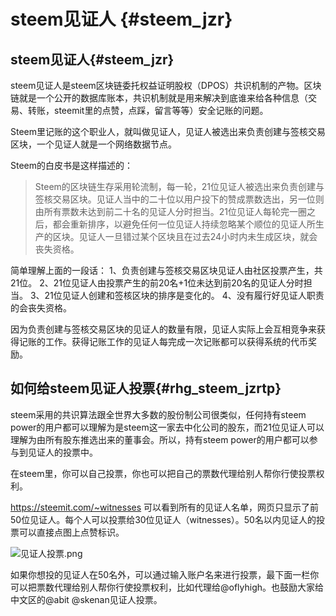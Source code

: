 # steem见证人 {#steem_jzr}
## steem见证人{#steem_jzr}

steem见证人是steem区块链委托权益证明股权（DPOS）共识机制的产物。区块链就是一个公开的数据库账本，共识机制就是用来解决到底谁来给各种信息（交易、转账，steemit里的点赞，点踩，留言等等）安全记账的问题。

Steem里记账的这个职业人，就叫做见证人，见证人被选出来负责创建与签核交易区块，一个见证人就是一个网络数据节点。

Steem的白皮书是这样描述的：

>Steem的区块链生存采用轮流制，每一轮，21位见证人被选出来负责创建与签核交易区块。见证人当中的二十位以用户投下的赞成票数选出，另一位则由所有票数未达到前二十名的见证人分时担当。21位见证人每轮完一圈之后，都会重新排序，以避免任何一位见证人持续忽略某个顺位的见证人所生产的区块。见证人一旦错过某个区块且在过去24小时内未生成区块，就会丧失资格。

简单理解上面的一段话：
1、负责创建与签核交易区块见证人由社区投票产生，共21位。
2、21位见证人由投票产生的前20名+1位未达到前20名的见证人分时担当。
3、21位见证人创建和签核区块的排序是变化的。
4、没有履行好见证人职责的会丧失资格。

因为负责创建与签核交易区块的见证人的数量有限，见证人实际上会互相竞争来获得记账的工作。获得记账工作的见证人每完成一次记账都可以获得系统的代币奖励。

## 如何给steem见证人投票{#rhg_steem_jzrtp}

steem采用的共识算法跟全世界大多数的股份制公司很类似，任何持有steem power的用户都可以理解为是steem这一家去中化公司的股东，而21位见证人可以理解为由所有股东推选出来的董事会。所以，持有steem power的用户都可以参与到见证人的投票中。

在steem里，你可以自己投票，你也可以把自己的票数代理给别人帮你行使投票权利。

https://steemit.com/~witnesses 可以看到所有的见证人名单，网页只显示了前50位见证人。每个人可以投票给30位见证人（witnesses）。50名以内见证人的投票可以直接点图上点赞标识。

![见证人投票.png](https://steemitimages.com/DQmdd4nrxV2yhJeyZ2riSQShTupGXDxq1pjTVW92tksKtad/%E8%A7%81%E8%AF%81%E4%BA%BA%E6%8A%95%E7%A5%A8.png)

如果你想投的见证人在50名外，可以通过输入账户名来进行投票，最下面一栏你可以把票数代理给别人帮你行使投票权利，比如代理给@oflyhigh。也鼓励大家给中文区的@abit @skenan见证人投票。
